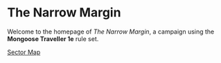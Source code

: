 # The Narrow Margin

Welcome to the homepage of _The Narrow Margin_, a campaign using the **Mongoose Traveller 1e** rule set.

[Sector Map](https://manianiac.github.io/TheNarrowMargin/SectorMap)

